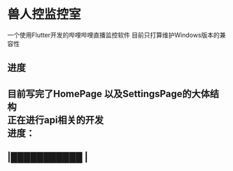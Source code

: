 # 兽人控监控室 
一个使用Flutter开发的哔哩哔哩直播监控软件
目前只打算维护Windows版本的兼容性  
## 进度  
目前写完了HomePage 以及SettingsPage的大体结构  
正在进行api相关的开发  
进度：  
 -------------------------------------------------
|███████████                                     |
 -------------------------------------------------